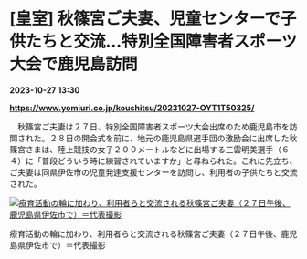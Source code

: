 # [皇室] 秋篠宮ご夫妻、児童センターで子供たちと交流…特別全国障害者スポーツ大会で鹿児島訪問

**2023-10-27 13:30**

**https://www.yomiuri.co.jp/koushitsu/20231027-OYT1T50325/**

　秋篠宮ご夫妻は２７日、特別全国障害者スポーツ大会出席のため鹿児島市を訪問された。２８日の開会式を前に、地元の鹿児島県選手団の激励会に出席した秋篠宮さまは、陸上競技の女子２００メートルなどに出場する三雲明美選手（６４）に「普段どういう時に練習されていますか」と尋ねられた。これに先立ち、ご夫妻は同県伊佐市の児童発達支援センターを訪問し、利用者の子供たちと交流された。

[![療育活動の輪に加わり、利用者らと交流される秋篠宮ご夫妻（２７日午後、鹿児島県伊佐市で）＝代表撮影](https://www.yomiuri.co.jp/media/2023/10/20231027-OYT1I50168-1.jpg)](https://www.yomiuri.co.jp/pluralphoto/20231027-OYT1I50168/)

療育活動の輪に加わり、利用者らと交流される秋篠宮ご夫妻（２７日午後、鹿児島県伊佐市で）＝代表撮影